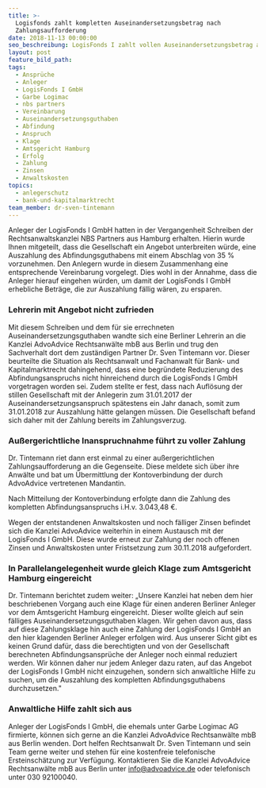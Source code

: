 ```yaml
---
title: >-
  Logisfonds zahlt kompletten Auseinandersetzungsbetrag nach
  Zahlungsaufforderung
date: 2018-11-13 00:00:00
seo_beschreibung: LogisFonds I zahlt vollen Auseinandersetzungsbetrag an Berliner Anlegerin aus
layout: post
feature_bild_path:
tags:
  - Ansprüche
  - Anleger
  - LogisFonds I GmbH
  - Garbe Logimac
  - nbs partners
  - Vereinbarung
  - Auseinandersetzungsguthaben
  - Abfindung
  - Anspruch
  - Klage
  - Amtsgericht Hamburg
  - Erfolg
  - Zahlung
  - Zinsen
  - Anwaltskosten
topics:
  - anlegerschutz
  - bank-und-kapitalmarktrecht
team_member: dr-sven-tintemann
---
```


Anleger der LogisFonds I GmbH hatten in der Vergangenheit Schreiben der Rechtsanwaltskanzlei NBS Partners aus Hamburg erhalten. Hierin wurde Ihnen mitgeteilt, dass die Gesellschaft ein Angebot unterbreiten w&uuml;rde, eine Auszahlung des Abfindungsguthabens mit einem Abschlag von 35 % vorzunehmen. Den Anlegern wurde in diesem Zusammenhang eine entsprechende Vereinbarung vorgelegt. Dies wohl in der Annahme, dass die Anleger hierauf eingehen w&uuml;rden, um damit der LogisFonds I GmbH erhebliche Betr&auml;ge, die zur Auszahlung f&auml;llig w&auml;ren, zu ersparen.

### Lehrerin mit Angebot nicht zufrieden

Mit diesem Schreiben und dem f&uuml;r sie errechneten Auseinandersetzungsguthaben wandte sich eine Berliner Lehrerin an die Kanzlei AdvoAdvice Rechtsanw&auml;lte mbB aus Berlin und trug den Sachverhalt dort dem zust&auml;ndigen Partner Dr. Sven Tintemann vor. Dieser beurteilte die Situation als Rechtsanwalt und Fachanwalt f&uuml;r Bank- und Kapitalmarktrecht dahingehend, dass eine begr&uuml;ndete Reduzierung des Abfindungsanspruchs nicht hinreichend durch die LogisFonds I GmbH vorgetragen worden sei. Zudem stellte er fest, dass nach Aufl&ouml;sung der stillen Gesellschaft mit der Anlegerin zum 31.01.2017 der Auseinandersetzungsanspruch sp&auml;testens ein Jahr danach, somit zum 31.01.2018 zur Auszahlung h&auml;tte gelangen m&uuml;ssen. Die Gesellschaft befand sich daher mit der Zahlung bereits im Zahlungsverzug.

### Au&szlig;ergerichtliche Inanspruchnahme f&uuml;hrt zu voller Zahlung

Dr. Tintemann riet dann erst einmal zu einer au&szlig;ergerichtlichen Zahlungsaufforderung an die Gegenseite. Diese meldete sich &uuml;ber ihre Anw&auml;lte und bat um &Uuml;bermittlung der Kontoverbindung der durch AdvoAdvice vertretenen Mandantin.

Nach Mitteilung der Kontoverbindung erfolgte dann die Zahlung des kompletten Abfindungsanspruchs i.H.v. 3.043,48 €.

Wegen der entstandenen Anwaltskosten und noch f&auml;lliger Zinsen befindet sich die Kanzlei AdvoAdvice weiterhin in einem Austausch mit der LogisFonds I GmbH. Diese wurde erneut zur Zahlung der noch offenen Zinsen und Anwaltskosten unter Fristsetzung zum 30.11.2018 aufgefordert.

### In Parallelangelegenheit wurde gleich Klage zum Amtsgericht Hamburg eingereicht

Dr. Tintemann berichtet zudem weiter: „Unsere Kanzlei hat neben dem hier beschriebenen Vorgang auch eine Klage f&uuml;r einen anderen Berliner Anleger vor dem Amtsgericht Hamburg eingereicht. Dieser wollte gleich auf sein f&auml;lliges Auseinandersetzungsguthaben klagen. Wir gehen davon aus, dass auf diese Zahlungsklage hin auch eine Zahlung der LogisFonds I GmbH an den hier klagenden Berliner Anleger erfolgen wird. Aus unserer Sicht gibt es keinen Grund daf&uuml;r, dass die berechtigten und von der Gesellschaft berechneten Abfindungsanspr&uuml;che der Anleger noch einmal reduziert werden. Wir k&ouml;nnen daher nur jedem Anleger dazu raten, auf das Angebot der LogisFonds I GmbH nicht einzugehen, sondern sich anwaltliche Hilfe zu suchen, um die Auszahlung des kompletten Abfindungsguthabens durchzusetzen."

### Anwaltliche Hilfe zahlt sich aus

Anleger der LogisFonds I GmbH, die ehemals unter Garbe Logimac AG firmierte, k&ouml;nnen sich gerne an die Kanzlei AdvoAdvice Rechtsanw&auml;lte mbB aus Berlin wenden. Dort helfen Rechtsanwalt Dr. Sven Tintemann und sein Team gerne weiter und stehen f&uuml;r eine kostenfreie telefonische Ersteinsch&auml;tzung zur Verf&uuml;gung. Kontaktieren Sie die Kanzlei AdvoAdvice Rechtsanw&auml;lte mbB aus Berlin unter info@advoadvice.de oder telefonisch unter 030 92100040.